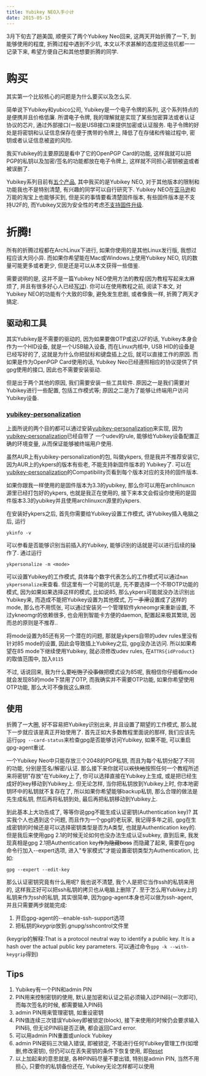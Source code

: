 ```yaml
---
title: Yubikey NEO入手小计
date: 2015-05-15
---
```


3月下旬去了趟美国, 顺便买了两个Yubikey Neo回来, 这两天开始折腾了一下, 到能够使用的程度,
折腾过程中遇到不少坑, 本文以不求甚解的态度把这些坑都一一记录下来, 希望方便自己和其他想要折腾的同学.

# 购买

其实第一个比较核心的问题是为什么要买以及怎么买.

简单说下Yubikey和yubico公司, Yubikey是一个电子令牌的系列, 这个系列特点的是便携并且价格低廉.
所谓电子令牌, 我的理解就是实现了某些加密算法或者认证协议的芯片, 通过外部接口(一般是USB接口)来提供加密或认证服务.
电子令牌的好处是将密钥和认证信息保存在便于携带的令牌上, 降低了在存储和传输过程中, 密钥或者认证信息被盗的风险.

我买Yubikey的主要原因是看中了它的OpenPGP Card的功能, 这样我就可以把PGP的私钥以及加密/签名的功能都放在电子令牌上,
这样就不同担心密钥被盗或者被误删了.

Yubikey系列目前有[五个产品][Yubikey], 其中我买的是Yubikey NEO, 对于其他版本的限制和功能我也不是特别清楚,
有兴趣的同学可以自行研究下. Yubikey NEO在[亚马逊]和万能的淘宝上也能够买到,
但是买的事情要看清楚固件版本, 有些固件版本是不支持U2F的, 而Yubikey又因为安全性的考虑[不支持固件升级].

# 折腾!

所有的折腾过程都在ArchLinux下进行, 如果你使用的是其他Linux发行版, 我想过程应该大同小异.
而如果你希望能在Mac或Windows上使用Yubikey NEO, 坑的数量可能更多或者更少, 但是还是可以从本文获得一些借鉴.

需要说明的是, 这并不是一篇Yubikey NEO使用方法的教程(因为教程写起来太麻烦了, 并且有很多好心人已经[写过][教程]).
你可以在使用教程之前, 阅读下本文, 对Yubikey NEO的功能有个大致的印象, 避免发生悲剧, 或者像我一样, 折腾了两天才搞定.

## 驱动和工具

其实Yubikey是不需要的驱动的, 因为如果要做OTP或这U2F的话, Yubikey本身会作为一个HID设备, 就是一个USB输入设备,
而在Linux内核中, USB HID的设备是已经写好的了, 这就是为什么你把鼠标和键盘插上之后, 就可以直接工作的原因.
而如果是作为OpenPGP Card使用的话, Yubikey Neo已经遵照相应的协议提供了供gpg使用的接口, 因此也不需要安装驱动.

但是出于两个其他的原因, 我们需要安装一些工具软件. 原因之一是我们需要对Yubikey进行一些配置, 包括工作模式等;
原因之二是为了能够让终端用户访问Yubikey设备.

### [yubikey-personalization][ykpers]

上面所说的两个目的都可以通过安装[yubikey-personalization][ykpers]来实现, 因为[yubikey-personalization][ykpers]已经自带了
一个udev的rule, 能够给Yubikey设备配置正确的环境变量, 从而保证能够被终端用户使用.

虽然AUR上有yubikey-personalization的包, 叫做ykpers, 但是我并不推荐安装它, 因为AUR上的ykpers的版本有些老, 不能支持新固件版本的
Yubikey了. 可以在[yubikey-personalization][ykpers]的Compatibility页看到每个版本对应的支持的固件版本.

如果你跟我一样使用的是固件版本为3.3的yubikey, 那么你可以用在archlinuxcn源里已经打包好的ykpers, 也就是我正在使用的,
接下来本文会假设你使用的是固件版本3.3的yubikey并且使用archlinuxcn源里的ykpers.

在安装好ykpers之后, 首先你需要给Yubikey设置工作模式, 讲Yubikey插入电脑之后, 运行

`ykinfo -v`

可以参看是否能够识别当前插入的Yubikey, 能够识别的话就是可以进行后续的操作了.
通过运行

`ykpersonalize -m <mode>`

可以设置Yubikey的工作模式, 具体每个数字代表怎么的工作模式可以通过`man ykpersonalize`来查看.
但这里有一个可能的坑是, 先不要选择一个不带OTP功能的模式, 因为如果如果选择这样的模式, 比如说85,
那么ykpers可能就没办法识别出Yubikey来, 而造成不能把Yubikey设置为其他模式, 万一<del>手滑</del>设置成了这样的mode,
那么也不用慌张, 可以通过安装另一个管理软件ykneomgr来重新设置, 不过ykneomgr的依赖很多, 也会用到智能卡方便的daemon,
配置起来极其繁琐, 因而总的原则是不推荐..

将mode设置为85还有另一个潜在的问题, 那就是ykpers自带的udev rules里没有针对85 mode的设置, 因此会导致插上Yubikey之后,
gpg没办法访问. 所以如果希望在85 mode下继续使用Yubikey, 就必须修改udev rules, 在`ATTRS{idProduct}`的取值范围中, 加入`0115`

不过, 话说回来, 我为什么要<del>吃饱了没事做</del>把模式设为85呢, 我相信你仔细看mode就会发现85的mode下禁用了OTP,
而我确实并不需要OTP功能, 如果你希望使用OTP功能, 那么大可不像我这么麻烦.

## 使用

折腾了一大圈, 好不容易把Yubikey识别出来, 并且设置了期望的工作模式, 那么就下一步就应该是真正开始使用了.
首先正如大多数教程里面说的那样, 我们应该先运行`gpg --card-status`来检查gpg是否能够访问Yubikey, 如果不能, 可以重启gpg-agent重试.

一个Yubikey Neo中只能存放三个2048的PGP私钥, 而且为每个私钥分配了不同的功能, 分别是签名/解密/认证.
那么接下来你就可以<del>欢快地</del>按照任何一个教程所述来将密钥"存放"在Yubikey上了, 你可以选择直接在Yubikey上生成, 或是把已经生成好的key移动到Yubikey上.
但无论怎样, 当你把私钥放到Yubikey上时, 你本地密钥环中的私钥就不复存在了, 所以如果你希望能够backup私钥, 那么合理的做法是先生成私钥,
然后再将私钥到处, 最后再把私钥移动到Yubikey上.

到此基本上大功告成了, 等等你说gpg不能生成认证密钥(Authentication key)? 其实我个人也遇到这个问题,
而且作为一个gpg的老玩家, 我记得多年之前, gpg在生成密钥的时候还是可以选择密钥类型是否为A类型, 也就是Authentication key的.
但是我后来使用gpg 2.1的时候无论如何也没办法生成认证subkey, 直到后来, 我发现真相是gpg 2.1把Authentication key<del>作为隐藏boss</del>
而隐藏了起来, 需要在gpg命令行加入--expert选项, 进入"专家模式"才能设置密钥类型为Authentication, 比如:

`gpg --expert --edit-key`

那么认证密钥究竟有什么用呢? 我也说不清楚, 我个人是把它当作ssh的私钥来用的, 这样我正好可以把ssh私钥的拷贝也从电脑上删除了.
至于怎么用Yubikey上的私钥来作为ssh的私钥, 其实很简单, 因为gpg-agent本身也可以做为ssh-agent, 并且只需要两步就能完成:
1. 开启gpg-agent的--enable-ssh-support选项
2. 把私钥的*keygrip*放到.gnupg/sshcontrol文件里

(keygrip的解释:That is a protocol neutral way to identify a public key. It is a hash over the actual public key parameters. 可以通过命令`gpg -k --with-keygrip`得到)

## Tips

1. Yubikey有一个PIN和admin PIN
2. PIN用来控制密钥的使用, 默认是加密和认证之前必须输入过PIN码(一次即可), 而每次签名的时候, 都需要输入PIN码
3. admin PIN用来管理密钥, 如重设密钥
4. PIN值连续三次错误Yubikey即被锁定(block), 接下来使用的时候仍会要求输入PIN码, 但无论PIN码是否正确, 都会返回Card error.
5. 可以用admin PIN重置或unlock Yubikey
6. admin PIN密码三次输入错误, 即被锁定, 不能进行任何Yubikey管理工作(如增删,修改密钥), 但仍可以在丢失密钥的条件下恢复使用, 即[Reset][Reset]
7. 以上加起来的意思就是, 各种PIN码尽量不要出错, 特别是admin PIN, 当然不用担心, 只要你的私钥备份还在, Yubikey无论怎样都可以使用

[Yubikey]: https://www.yubico.com/products/yubikey-hardware/
[亚马逊]: http://www.amazon.com/Yubico-Y-072-YubiKey-NEO/dp/B00LX8KZZ8
[不支持固件升级]: https://www.yubico.com/faq/upgrade-yubikey-firmware/ 
[教程]: https://www.esev.com/blog/post/2015-01-pgp-ssh-key-on-yubikey-neo/
[ykpers]: https://developers.yubico.com/yubikey-personalization/
[Reset]: https://developers.yubico.com/ykneo-openpgp/ResetApplet.html
